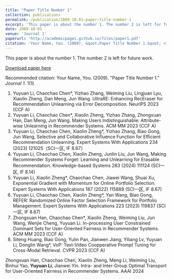 ```yaml
---
title: "Paper Title Number 1"
collection: publications
permalink: /publication/2009-10-01-paper-title-number-1
excerpt: 'This paper is about the number 1. The number 2 is left for future work.'
date: 2009-10-01
venue: 'Journal 1'
paperurl: 'http://academicpages.github.io/files/paper1.pdf'
citation: 'Your Name, You. (2009). &quot;Paper Title Number 1.&quot; <i>Journal 1</i>. 1(1).'
---
```

This paper is about the number 1. The number 2 is left for future work.

[Download paper here](http://academicpages.github.io/files/paper1.pdf)

Recommended citation: Your Name, You. (2009). "Paper Title Number 1." <i>Journal 1</i>. 1(1).

1.	Yuyuan Li, Chaochao Chen*, Yizhao Zhang, Weiming Liu, Lingjuan Lyu, Xiaolin Zheng, Dan Meng, Jun Wang. UltraRE: Enhancing RecEraser for Recommendation Unlearning via Error Decomposition. NeurIPS 2023 (CCF A)
2.	Yuyuan Li, Chaochao Chen*, Xiaolin Zheng, Yizhao Zhang, Zhongxuan Han, Dan Meng, Jun Wang. Making Users Indistinguishable: Attribute-wise Unlearning in Recommender Systems. ACM MM 2023 (CCF A)
3.	Yuyuan Li, Chaochao Chen, Xiaolin Zheng*, Yizhao Zhang, Biao Gong, Jun Wang, Selective and Collaborative Influence Function for Efficient Recommendation Unlearning. Expert Systems With Applications 234 (2023) 121025（SCI一区, IF 8.67）
4.	Yuyuan Li, Chaochao Chen, Xiaolin Zheng, Junlin Liu, Jun Wang, Making Recommender Systems Forget: Learning and Unlearning for Erasable Recommendation. Knowledge-based Systems 283 (2024) 111124 (SCI一区, IF 8.14)
5.	Yuyuan Li, Xiaolin Zheng*, Chaochao Chen, Jiawei Wang, Shuai Xu, Exponential Gradient with Momentum for Online Portfolio Selection. Expert Systems With Applications 187 (2022) 115889 (SCI一区, IF 8.67)
6.	Yuyuan Li, Chaochao Chen, Xiaolin Zheng*, Yan Wang, Biao Gong, REFER: Randomized Online Factor Selection Framework for Portfolio Management. Expert Systems With Applications 223 (2023) 119837 (SCI一区, IF 8.67)
7.	Zhongxuan Han, Chaochao Chen*, Xiaolin Zheng, Weiming Liu, Jun Wang, Wenjie Cheng, Yuyuan Li. In-processing User Constrained Dominant Sets for User-Oriented Fairness in Recommender Systems. ACM MM 2023 (CCF A)
8.	Siteng Huang, Biao Gong, Yulin Pan, Jianwen Jiang, Yiliang Lv, Yuyuan Li, Donglin Wang*, VoP: Text-Video Coopperative Prompt Tuning for Cross-Modal Retrieval. CVPR 2023 (CCF A)

Zhongxuan Han, Chaochao Chen, Xiaolin Zheng, Meng Li, Weiming Liu, Binhui Yao, **Yuyuan Li**, Jianwei Yin. Intra- and Inter-Group Optimal Transport for User-Oriented Fairness in Recommender Systems. AAAI 2024